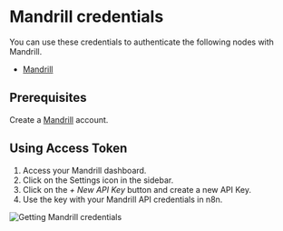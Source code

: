# Mandrill credentials

You can use these credentials to authenticate the following nodes with Mandrill.

- [Mandrill](/integrations/builtin/app-nodes/n8n-nodes-base.mandrill/)

## Prerequisites

Create a [Mandrill](https://mandrillapp.com/login/) account.

## Using Access Token

1. Access your Mandrill dashboard.
2. Click on the Settings icon in the sidebar.
3. Click on the *+ New API Key* button and create a new API Key.
4. Use the key with your Mandrill API credentials in n8n.

![Getting Mandrill credentials](/_images/integrations/builtin/credentials/mandrill/using-api-key.gif)
